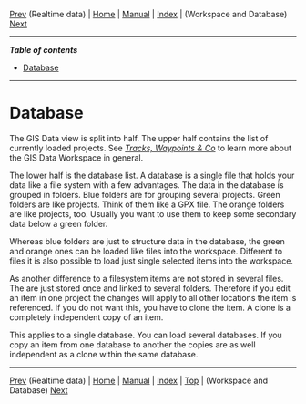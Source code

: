 [Prev](DocRealtime) (Realtime data) | [Home](Home) | [Manual](DocMain) | [Index](AxAdvIndex) | (Workspace and Database) [Next](DocGisDatabaseWorkspaceDatabase)
- - -

***Table of contents***

* [Database](#database)

* * * * * * * * * *
 
# Database

The GIS Data view is split into half. The upper half contains the list of currently loaded projects. See [_Tracks, Waypoints & Co_](DocGisItems) to learn more about the GIS Data Workspace in general.

The lower half is the database list. A database is a single file that holds your data like a file system with a few advantages. The data in the database is grouped in folders. Blue folders are for grouping several projects. Green folders are like projects. Think of them like a GPX file. The orange folders are like projects, too. Usually you want to use them to keep some secondary data below a green folder.

Whereas blue folders are just to structure data in the database, the green and orange ones can be loaded like files into the workspace. Different to files it is also possible to load just single selected items into the workspace.

As another difference to a filesystem items are not stored in several files. The are just stored once and linked to several folders. Therefore if you edit an item in one project the changes will apply to all other locations the item is referenced. If you do not want this, you have to clone the item. A clone is a completely independent copy of an item.

This applies to a single database. You can load several databases. If you copy an item from one database to another the copies are as well independent as a clone within the same database.

- - -
[Prev](DocRealtime) (Realtime data) | [Home](Home) | [Manual](DocMain) | [Index](AxAdvIndex) | [Top](#) | (Workspace and Database) [Next](DocGisDatabaseWorkspaceDatabase)
